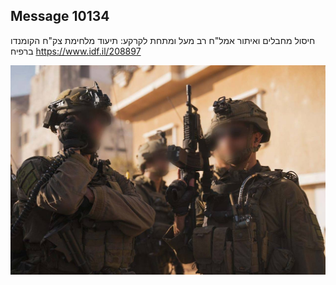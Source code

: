 ## Message 10134

חיסול מחבלים ואיתור אמל"ח רב מעל ומתחת לקרקע:
תיעוד מלחימת צק"ח הקומנדו ברפיח
https://www.idf.il/208897

![Photo](10134/10134_photo.jpg)
